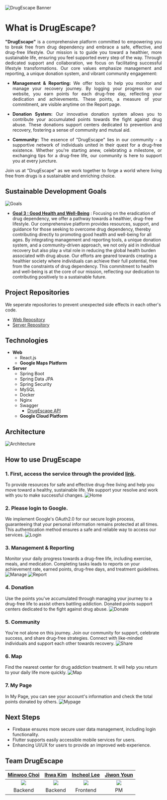 ![DrugEscape Banner](https://github.com/DrugEscape/DrugEscape-Backend/assets/112475136/d8c7b09c-5898-4a17-81e0-f8beb3f43f52)

# What is DrugEscape?
<div align="justify">
<b>"DrugEscape"</b> is a comprehensive platform committed to empowering you to break free from drug dependency and embrace a safe, effective, and drug-free lifestyle. Our mission is to guide you toward a healthier, more sustainable life, ensuring you feel supported every step of the way. Through dedicated support and collaboration, we focus on facilitating successful lifestyle transformations. Our core values emphasize management and reporting, a unique donation system, and vibrant community engagement:

- <b>Management & Reporting:</b> We offer tools to help you monitor and manage your recovery journey. By logging your progress on our website, you earn points for each drug-free day, reflecting your dedication and achievements. These points, a measure of your commitment, are visible anytime on the Report page.

- <b>Donation System:</b> Our innovative donation system allows you to contribute your accumulated points towards the fight against drug abuse. These donations support centers dedicated to prevention and recovery, fostering a sense of community and mutual aid.

- <b>Community:</b> The essence of "DrugEscape" lies in our community - a supportive network of individuals united in their quest for a drug-free existence. Whether you're starting anew, celebrating a milestone, or exchanging tips for a drug-free life, our community is here to support you at every juncture.

Join us at "DrugEscape" as we work together to forge a world where living free from drugs is a sustainable and enriching choice.
</div>

## Sustainable Development Goals
![Goals](https://github.com/chaiminwoo0223/Tools/assets/112475136/67dc4821-a2be-4739-bba9-244cf64db287)
* **[Goal 3 : Good Health and Well-Being](https://www.un.org/sustainabledevelopment/health/)**
: Focusing on the eradication of drug dependency, we offer a pathway towards a healthier, drug-free lifestyle. Our comprehensive platform provides resources, support, and guidance for those seeking to overcome drug dependency, thereby contributing directly to promoting good health and well-being for all ages. By integrating management and reporting tools, a unique donation system, and a community-driven approach, we not only aid in individual recovery but also play a vital role in reducing the global health burden associated with drug abuse. Our efforts are geared towards creating a healthier society where individuals can achieve their full potential, free from the constraints of drug dependency. This commitment to health and well-being is at the core of our mission, reflecting our dedication to contributing positively to a sustainable future.

## Project Repositories
We seperate repositories to prevent unexpected side effects in each other's code.
* [Web Repository](https://github.com/DrugEscape/DrugEscape-Frontend)
* [Server Repository](https://github.com/DrugEscape/DrugEscape-Backend)

## Technologies
* **Web**
  * React.js
  * **Google Maps Platform**
* **Server**
  * Spring Boot
  * Spring Data JPA
  * Spring Security
  * MySQL
  * Docker
  * Nginx
  * Swagger
    * [DrugEscape API](http://drugescape.duckdns.org/swagger-ui/index.html)
  * **Google Cloud Platform**

## Architecture
![Architecture](https://github.com/chaiminwoo0223/Tools/assets/112475136/ad86c684-668b-4842-a572-9dba508682a8)

## How to use DrugEscape
### 1. First, access the service through the provided [link](https://drugescape.netlify.app/).
To provide resources for safe and effective drug-free living and help you move toward a healthy, sustainable life. We support your resolve and work with you to make successful changes.
![Home](https://github.com/chaiminwoo0223/Tools/assets/112475136/516906b5-28cc-426d-92d5-0934bf15be52)

### 2. Please login to Google.
We implement Google's OAuth2.0 for our secure login process, guaranteeing that your personal information remains protected at all times. This authentication method ensures a safe and reliable way to access our services.
![Login](https://github.com/chaiminwoo0223/Tools/assets/112475136/afd3dad8-cd49-4a71-b2fb-0a7908a2f827)

### 3. Management & Reporting
Monitor your daily progress towards a drug-free life, including exercise, meals, and medication. Completing tasks leads to reports on your achievement rate, earned points, drug-free days, and treatment guidelines.
![Manage](https://github.com/DrugEscape/DrugEscape-Backend/assets/112475136/e65b59ee-8ef5-46b2-801f-bfb0d1fb1ef2.png)
![Report](https://github.com/DrugEscape/DrugEscape-Backend/assets/112475136/7ed866a7-9be2-4aa8-a91a-a38909ef358c.png)

### 4. Donation
Use the points you've accumulated through managing your journey to a drug-free life to assist others battling addiction. Donated points support centers dedicated to the fight against drug abuse.
![Donate](https://github.com/chaiminwoo0223/Tools/assets/112475136/d16246dc-7ef5-43ea-a3c7-8ec4c40f6715)

### 5. Community
You're not alone on this journey. Join our community for support, celebrate success, and share drug-free strategies. Connect with like-minded individuals and support each other towards recovery.
![Share](https://github.com/chaiminwoo0223/Tools/assets/112475136/b62b8a3f-ea57-4709-9a46-bc83e533a09a)

### 6. Map
Find the nearest center for drug addiction treatment. It will help you return to your daily life more quickly.
![Map](https://github.com/chaiminwoo0223/Tools/assets/112475136/07ff4d23-b466-44a6-b976-c22a4708eb1c)

### 7. My Page
In My Page, you can see your account's information and check the total points donated by others.
![Mypage](https://github.com/chaiminwoo0223/Tools/assets/112475136/20d8e834-a186-4231-97bc-79a0317b7ef2)

## Next Steps
* Firebase ensures more secure user data management, including login functionality.
* Flutter supports easily accessible mobile services for users.
* Enhancing UI/UX for users to provide an improved web experience.

## Team DrugEscape
|[Minwoo Choi](https://github.com/chaiminwoo0223)|[Ihwa Kim](https://github.com/ihwag719)|[Incheol Lee](https://github.com/dldlscjf123)|[Jiwon Youn](https://github.com/jw0613)|
|:---:|:---:|:---:|:---:|
|<img src="https://github.com/chaiminwoo0223.png">|<img src="https://github.com/ihwag719.png">|<img src="https://github.com/dldlscjf123.png">|<img src="https://github.com/jw0613.png">|
|Backend|Backend|Frontend|PM|
